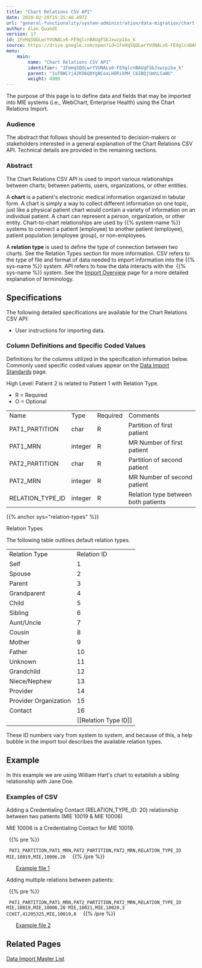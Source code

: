 ```yaml
---
title: "Chart Relations CSV API"
date: 2020-02-28T15:25:48.497Z
url: "general-functionality/system-administration/data-migration/chart-relations-csv-api.html"
author: Alan Quandt
version: 17
id: 1FeHqSQOLwrYVUNALv6-FE9glcnBAUgFSbJxwzpiba_k
source: https://drive.google.com/open?id=1FeHqSQOLwrYVUNALv6-FE9glcnBAUgFSbJxwzpiba_k
menu:
    main:
        name: "Chart Relations CSV API"
        identifier: "1FeHqSQOLwrYVUNALv6-FE9glcnBAUgFSbJxwzpiba_k"
        parent: "1uT8WLYj42KO6Q0YgNCoxLH8RikMH_C6IBQjUmhLSaWU"
        weight: 4980
---
```

The purpose of this page is to define data and fields that may be imported into MIE systems (i.e., WebChart, Enterprise Health) using the Chart Relations Import.

### Audience

The abstract that follows should be presented to decision-makers or stakeholders interested in a general explanation of the Chart Relations CSV API. Technical details are provided in the remaining sections.

### Abstract

The Chart Relations CSV API is used to import various relationships between charts; between patients, users, organizations, or other entities.

A **chart** is a patient's electronic medical information organized in tabular form. A chart is simply a way to collect different information on one topic, just like a physical patient chart would contain a variety of information on an individual patient. A chart can represent a person, organization, or other entity. Chart-to-chart relationships are used by {{% system-name %}} systems to connect a patient (employee) to another patient (employee), patient population (employee group), or non-employees.



A **relation type** is used to define the type of connection between two charts. See the Relation Types section for more information. CSV refers to the type of file and format of data needed to import information into the {{% sys-name %}} system. API refers to how the data interacts with the  {{% sys-name %}} system. See the [Import Overview](data-import-overview.html) page for a more detailed explanation of terminology.

## Specifications

The following detailed specifications are available for the Chart Relations CSV API:

* User instructions for importing data.

### Column Definitions and Specific Coded Values

Definitions for the columns utilized in the specification information below. Commonly used specific coded values appear on the [Data Import Standards](data-import-standards.html) page.

High Level: Patient 2 is related to Patient 1 with Relation Type.

* R = Required
* O = Optional

<table>
  <tr>
    <td>
Name    </td>
    <td>
Type    </td>
    <td>
Required    </td>
    <td>
Comments    </td>
  </tr>
  <tr>
    <td>
PAT1_PARTITION    </td>
    <td>
char    </td>
    <td>
R    </td>
    <td>
Partition of first patient    </td>
  </tr>
  <tr>
    <td>
PAT1_MRN    </td>
    <td>
integer    </td>
    <td>
R    </td>
    <td>
MR Number of first patient    </td>
  </tr>
  <tr>
    <td>
PAT2_PARTITION    </td>
    <td>
char    </td>
    <td>
R    </td>
    <td>
Partition of second patient    </td>
  </tr>
  <tr>
    <td>
PAT2_MRN    </td>
    <td>
integer    </td>
    <td>
R    </td>
    <td>
MR Number of second patient    </td>
  </tr>
  <tr>
    <td>
RELATION_TYPE_ID    </td>
    <td>
integer    </td>
    <td>
R    </td>
    <td>
Relation type between both patients    </td>
  </tr>
</table>

{{% anchor sys="relation-types" %}}

Relation Types

The following table outlines default relation types.

<table>
  <tr>
    <td>
Relation Type    </td>
    <td>
Relation ID    </td>
  </tr>
  <tr>
    <td>
Self    </td>
    <td>
1    </td>
  </tr>
  <tr>
    <td>
Spouse    </td>
    <td>
2    </td>
  </tr>
  <tr>
    <td>
Parent    </td>
    <td>
3    </td>
  </tr>
  <tr>
    <td>
Grandparent    </td>
    <td>
4    </td>
  </tr>
  <tr>
    <td>
Child    </td>
    <td>
5    </td>
  </tr>
  <tr>
    <td>
Sibling    </td>
    <td>
6    </td>
  </tr>
  <tr>
    <td>
Aunt/Uncle    </td>
    <td>
7    </td>
  </tr>
  <tr>
    <td>
Cousin    </td>
    <td>
8    </td>
  </tr>
  <tr>
    <td>
Mother    </td>
    <td>
9    </td>
  </tr>
  <tr>
    <td>
Father    </td>
    <td>
10    </td>
  </tr>
  <tr>
    <td>
Unknown    </td>
    <td>
11    </td>
  </tr>
  <tr>
    <td>
Grandchild    </td>
    <td>
12    </td>
  </tr>
  <tr>
    <td>
Niece/Nephew    </td>
    <td>
13    </td>
  </tr>
  <tr>
    <td>
Provider    </td>
    <td>
14    </td>
  </tr>
  <tr>
    <td>
Provider Organization    </td>
    <td>
15    </td>
  </tr>
  <tr>
    <td>
Contact    </td>
    <td>
16    </td>
  </tr>
  <tr>
    <td>
    </td>
    <td>
[[Relation Type ID]]    </td>
  </tr>
</table>

These ID numbers vary from system to system, and because of this, a help bubble in the import tool describes the available relation types.



## Example

In this example we are using William Hart's chart to establish a sibling relationship with Jane Doe.



### Examples of CSV

Adding a Credentialing Contact (RELATION_TYPE_ID: 20) relationship between two patients (MIE 10019 & MIE 10006)

MIE 10006 is a Credentialing Contact for MIE 10019.



` `{{% pre %}}

`  PAT1_PARTITION,PAT1_MRN,PAT2_PARTITION,PAT2_MRN,RELATION_TYPE_ID MIE,10019,MIE,10006,20 
`
` `{{% /pre %}}


`  
`
[Example file 1](https://miewiki.med-web.com/wiki/index.php/File:Chart_rel_ex1.csv)

Adding multiple relations between patients:



` `{{% pre %}}

`  PAT1_PARTITION,PAT1_MRN,PAT2_PARTITION,PAT2_MRN,RELATION_TYPE_ID MIE,10019,MIE,10006,20 MIE,10021,MIE,10020,3 CCHIT,41205325,MIE,10019,8 
`
` `{{% /pre %}}


`  
`
[Example file 2](https://miewiki.med-web.com/wiki/index.php/File:Chart_rel_ex2.csv)

## Related Pages

[Data Import Master List](data-import-master-list.html)

